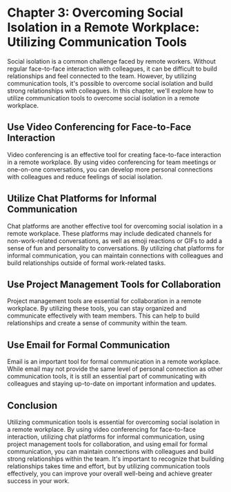 Chapter 3: Overcoming Social Isolation in a Remote Workplace: Utilizing Communication Tools
===========================================================================================

Social isolation is a common challenge faced by remote workers. Without regular face-to-face interaction with colleagues, it can be difficult to build relationships and feel connected to the team. However, by utilizing communication tools, it's possible to overcome social isolation and build strong relationships with colleagues. In this chapter, we'll explore how to utilize communication tools to overcome social isolation in a remote workplace.

Use Video Conferencing for Face-to-Face Interaction
---------------------------------------------------

Video conferencing is an effective tool for creating face-to-face interaction in a remote workplace. By using video conferencing for team meetings or one-on-one conversations, you can develop more personal connections with colleagues and reduce feelings of social isolation.

Utilize Chat Platforms for Informal Communication
-------------------------------------------------

Chat platforms are another effective tool for overcoming social isolation in a remote workplace. These platforms may include dedicated channels for non-work-related conversations, as well as emoji reactions or GIFs to add a sense of fun and personality to conversations. By utilizing chat platforms for informal communication, you can maintain connections with colleagues and build relationships outside of formal work-related tasks.

Use Project Management Tools for Collaboration
----------------------------------------------

Project management tools are essential for collaboration in a remote workplace. By utilizing these tools, you can stay organized and communicate effectively with team members. This can help to build relationships and create a sense of community within the team.

Use Email for Formal Communication
----------------------------------

Email is an important tool for formal communication in a remote workplace. While email may not provide the same level of personal connection as other communication tools, it is still an essential part of communicating with colleagues and staying up-to-date on important information and updates.

Conclusion
----------

Utilizing communication tools is essential for overcoming social isolation in a remote workplace. By using video conferencing for face-to-face interaction, utilizing chat platforms for informal communication, using project management tools for collaboration, and using email for formal communication, you can maintain connections with colleagues and build strong relationships within the team. It's important to recognize that building relationships takes time and effort, but by utilizing communication tools effectively, you can improve your overall well-being and achieve greater success in your work.
